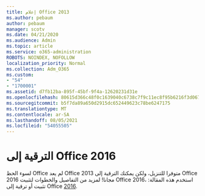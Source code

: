 ```yaml
---
title: إعلام Office 2013
ms.author: pebaum
author: pebaum
manager: scotv
ms.date: 04/21/2020
ms.audience: Admin
ms.topic: article
ms.service: o365-administration
ROBOTS: NOINDEX, NOFOLLOW
localization_priority: Normal
ms.collection: Adm_O365
ms.custom:
- "54"
- "1700001"
ms.assetid: d7fb12ba-895f-45bf-9f4a-12620231d31e
ms.openlocfilehash: 80615d366c48f0c1639040c6738c7f9c11ec8f95b6216f3d0671a0d58b8df767
ms.sourcegitcommit: b5f7da89a650d2915dc652449623c78be6247175
ms.translationtype: MT
ms.contentlocale: ar-SA
ms.lasthandoff: 08/05/2021
ms.locfileid: "54055505"
---
```

# <a name="upgrade-to-office-2016"></a>الترقية إلى Office 2016

لسوء الحظ Office لم يعد Office 2013 متوفرا للتنزيل، ولكن يمكنك الترقية إلى Office 2016 مجانا! لمزيد من التفاصيل والخطوات لتثبيت Office 2016، استخدم هذه المقالة: تثبيت أو ترقية إلى Office [2016](https://support.office.com/article/Office-2013-is-no-longer-available-for-installation-with-an-Office-365-subscription-de68fd95-553a-4c38-b1b5-e4205b96fc75.aspx).
  